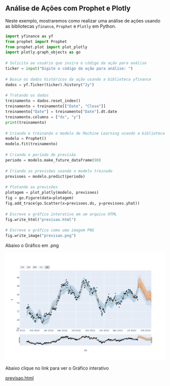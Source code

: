 ## Análise de Ações com Prophet e Plotly

Neste exemplo, mostraremos como realizar uma análise de ações usando as bibliotecas `yfinance`, `Prophet` e `Plotly` em Python.

```python
import yfinance as yf
from prophet import Prophet
from prophet.plot import plot_plotly
import plotly.graph_objects as go

# Solicita ao usuário que insira o código da ação para análise
ticker = input("Digite o código da ação para análise: ")

# Busca os dados históricos da ação usando a biblioteca yfinance
dados = yf.Ticker(ticker).history("2y")

# Tratando os dados
treinamento = dados.reset_index()
treinamento = treinamento[["Date", "Close"]]
treinamento["Date"] = treinamento["Date"].dt.date
treinamento.columns = ["ds", "y"]
print(treinamento)

# Criando e treinando o modelo de Machine Learning usando a biblioteca Prophet
modelo = Prophet()
modelo.fit(treinamento)

# Criando o período de previsão
periodo = modelo.make_future_dataframe(90)

# Criando as previsões usando o modelo treinado
previsoes = modelo.predict(periodo)

# Plotando as previsões
plotagem = plot_plotly(modelo, previsoes)
fig = go.Figure(data=plotagem)
fig.add_trace(go.Scatter(x=previsoes.ds, y=previsoes.yhat))

# Escreve o gráfico interativo em um arquivo HTML
fig.write_html("previsao.html")

# Escreve o gráfico como uma imagem PNG
fig.write_image("previsao.png")

```

Abaixo o Gráfico em .png

![previsao.png](previsao.png)

Abaixo clique no link para ver o Gráfico interativo

[previsao.html](previsao.html)